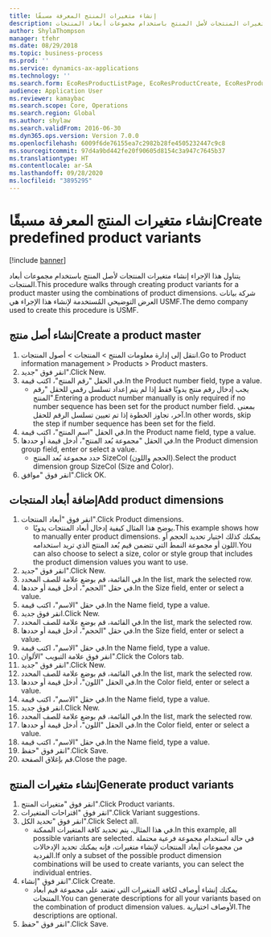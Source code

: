 ```yaml
---
title: إنشاء متغيرات المنتج المعرفة مسبقًا
description: يتناول هذا الإجراء إنشاء متغيرات المنتجات لأصل المنتج باستخدام مجموعات أبعاد المنتجات.
author: ShylaThompson
manager: tfehr
ms.date: 08/29/2018
ms.topic: business-process
ms.prod: ''
ms.service: dynamics-ax-applications
ms.technology: ''
ms.search.form: EcoResProductListPage, EcoResProductCreate, EcoResProductDetails, EcoResProductMasterDimension, EcoResProductVariants, EcoResProductVariantSuggestions, EcoResProductVariantsPendingReleaseFormPart
audience: Application User
ms.reviewer: kamaybac
ms.search.scope: Core, Operations
ms.search.region: Global
ms.author: shylaw
ms.search.validFrom: 2016-06-30
ms.dyn365.ops.version: Version 7.0.0
ms.openlocfilehash: 6009f6de76155ea7c2982b28fe4505232447c9c8
ms.sourcegitcommit: 97d4a9bd442fe20f90605d8154c3a947c7645b37
ms.translationtype: HT
ms.contentlocale: ar-SA
ms.lasthandoff: 09/28/2020
ms.locfileid: "3895295"
---
```

# <a name="create-predefined-product-variants"></a><span data-ttu-id="0a25f-103">إنشاء متغيرات المنتج المعرفة مسبقًا</span><span class="sxs-lookup"><span data-stu-id="0a25f-103">Create predefined product variants</span></span>

[!include [banner](../../includes/banner.md)]

<span data-ttu-id="0a25f-104">يتناول هذا الإجراء إنشاء متغيرات المنتجات لأصل المنتج باستخدام مجموعات أبعاد المنتجات.</span><span class="sxs-lookup"><span data-stu-id="0a25f-104">This procedure walks through creating product variants for a product master using the combinations of product dimensions.</span></span> <span data-ttu-id="0a25f-105">شركة بيانات العرض التوضيحي المُستخدمة لإنشاء هذا الإجراء هي USMF.</span><span class="sxs-lookup"><span data-stu-id="0a25f-105">The demo company used to create this procedure is USMF.</span></span>


## <a name="create-a-product-master"></a><span data-ttu-id="0a25f-106">إنشاء أصل منتج</span><span class="sxs-lookup"><span data-stu-id="0a25f-106">Create a product master</span></span>
1. <span data-ttu-id="0a25f-107">‏‫انتقل إلى إدارة معلومات المنتج‬ > المنتجات > أصول المنتجات‬‬.</span><span class="sxs-lookup"><span data-stu-id="0a25f-107">Go to Product information management > Products > Product masters.</span></span>
2. <span data-ttu-id="0a25f-108">انقر فوق "جديد".</span><span class="sxs-lookup"><span data-stu-id="0a25f-108">Click New.</span></span>
3. <span data-ttu-id="0a25f-109">في الحقل "رقم المنتج"، اكتب قيمة.</span><span class="sxs-lookup"><span data-stu-id="0a25f-109">In the Product number field, type a value.</span></span>
    * <span data-ttu-id="0a25f-110">يجب إدخال رقم منتج يدويًا فقط إذا لم يتم إعداد تسلسل رقمي للحقل "رقم المنتج".</span><span class="sxs-lookup"><span data-stu-id="0a25f-110">Entering a product number manually is only required if no number sequence has been set for the product number field.</span></span> <span data-ttu-id="0a25f-111">بمعنى آخر، تجاوز الخطوة إذا تم تعيين تسلسل الرقم للحقل.</span><span class="sxs-lookup"><span data-stu-id="0a25f-111">In other words, skip the step if number sequence has been set for the field.</span></span>  
4. <span data-ttu-id="0a25f-112">في الحقل "اسم المنتج"، اكتب قيمة.</span><span class="sxs-lookup"><span data-stu-id="0a25f-112">In the Product name field, type a value.</span></span>
5. <span data-ttu-id="0a25f-113">في الحقل "مجموعة بُعد المنتج"، أدخل قيمة أو حددها.</span><span class="sxs-lookup"><span data-stu-id="0a25f-113">In the Product dimension group field, enter or select a value.</span></span>
    * <span data-ttu-id="0a25f-114">حدد مجموعة بُعد المنتج SizeCol (الحجم واللون).</span><span class="sxs-lookup"><span data-stu-id="0a25f-114">Select the product dimension group SizeCol (Size and Color).</span></span>  
6. <span data-ttu-id="0a25f-115">انقر فوق "موافق".</span><span class="sxs-lookup"><span data-stu-id="0a25f-115">Click OK.</span></span>

## <a name="add-product-dimensions"></a><span data-ttu-id="0a25f-116">إضافة أبعاد المنتجات</span><span class="sxs-lookup"><span data-stu-id="0a25f-116">Add product dimensions</span></span>
1. <span data-ttu-id="0a25f-117">انقر فوق "أبعاد المنتجات".</span><span class="sxs-lookup"><span data-stu-id="0a25f-117">Click Product dimensions.</span></span>
    * <span data-ttu-id="0a25f-118">يوضح هذا المثال كيفية إدخال أبعاد المنتجات يدويًا.</span><span class="sxs-lookup"><span data-stu-id="0a25f-118">This example shows how to manually enter product dimensions.</span></span> <span data-ttu-id="0a25f-119">يمكنك كذلك اختيار تحديد الحجم أو اللون أو مجموعة النمط التي تتضمن قيم بُعد المنتج الذي تريد استخدامه.</span><span class="sxs-lookup"><span data-stu-id="0a25f-119">You can also choose to select a size, color or style group that includes the product dimension values you want to use.</span></span>  
2. <span data-ttu-id="0a25f-120">انقر فوق "جديد".</span><span class="sxs-lookup"><span data-stu-id="0a25f-120">Click New.</span></span>
3. <span data-ttu-id="0a25f-121">في القائمة، قم بوضع علامة للصف المحدد.</span><span class="sxs-lookup"><span data-stu-id="0a25f-121">In the list, mark the selected row.</span></span>
4. <span data-ttu-id="0a25f-122">في حقل "الحجم"، أدخل قيمة أو حددها.</span><span class="sxs-lookup"><span data-stu-id="0a25f-122">In the Size field, enter or select a value.</span></span>
5. <span data-ttu-id="0a25f-123">في حقل "الاسم"، اكتب قيمة.</span><span class="sxs-lookup"><span data-stu-id="0a25f-123">In the Name field, type a value.</span></span>
6. <span data-ttu-id="0a25f-124">انقر فوق جديد.</span><span class="sxs-lookup"><span data-stu-id="0a25f-124">Click New.</span></span>
7. <span data-ttu-id="0a25f-125">في القائمة، قم بوضع علامة للصف المحدد.</span><span class="sxs-lookup"><span data-stu-id="0a25f-125">In the list, mark the selected row.</span></span>
8. <span data-ttu-id="0a25f-126">في حقل "الحجم"، أدخل قيمة أو حددها.</span><span class="sxs-lookup"><span data-stu-id="0a25f-126">In the Size field, enter or select a value.</span></span>
9. <span data-ttu-id="0a25f-127">في حقل "الاسم"، اكتب قيمة.</span><span class="sxs-lookup"><span data-stu-id="0a25f-127">In the Name field, type a value.</span></span>
10. <span data-ttu-id="0a25f-128">انقر فوق علامة التبويب "الألوان".</span><span class="sxs-lookup"><span data-stu-id="0a25f-128">Click the Colors tab.</span></span>
11. <span data-ttu-id="0a25f-129">انقر فوق "جديد".</span><span class="sxs-lookup"><span data-stu-id="0a25f-129">Click New.</span></span>
12. <span data-ttu-id="0a25f-130">في القائمة، قم بوضع علامة للصف المحدد.</span><span class="sxs-lookup"><span data-stu-id="0a25f-130">In the list, mark the selected row.</span></span>
13. <span data-ttu-id="0a25f-131">في الحقل "اللون"، أدخل قيمة أو حددها.</span><span class="sxs-lookup"><span data-stu-id="0a25f-131">In the Color field, enter or select a value.</span></span>
14. <span data-ttu-id="0a25f-132">في حقل "الاسم"، اكتب قيمة.</span><span class="sxs-lookup"><span data-stu-id="0a25f-132">In the Name field, type a value.</span></span>
15. <span data-ttu-id="0a25f-133">انقر فوق جديد.</span><span class="sxs-lookup"><span data-stu-id="0a25f-133">Click New.</span></span>
16. <span data-ttu-id="0a25f-134">في القائمة، قم بوضع علامة للصف المحدد.</span><span class="sxs-lookup"><span data-stu-id="0a25f-134">In the list, mark the selected row.</span></span>
17. <span data-ttu-id="0a25f-135">في الحقل "اللون"، أدخل قيمة أو حددها.</span><span class="sxs-lookup"><span data-stu-id="0a25f-135">In the Color field, enter or select a value.</span></span>
18. <span data-ttu-id="0a25f-136">في حقل "الاسم"، اكتب قيمة.</span><span class="sxs-lookup"><span data-stu-id="0a25f-136">In the Name field, type a value.</span></span>
19. <span data-ttu-id="0a25f-137">انقر فوق "حفظ".</span><span class="sxs-lookup"><span data-stu-id="0a25f-137">Click Save.</span></span>
20. <span data-ttu-id="0a25f-138">قم بإغلاق الصفحة.</span><span class="sxs-lookup"><span data-stu-id="0a25f-138">Close the page.</span></span>

## <a name="generate-product-variants"></a><span data-ttu-id="0a25f-139">إنشاء متغيرات المنتج</span><span class="sxs-lookup"><span data-stu-id="0a25f-139">Generate product variants</span></span>
1. <span data-ttu-id="0a25f-140">انقر فوق "متغيرات المنتج".</span><span class="sxs-lookup"><span data-stu-id="0a25f-140">Click Product variants.</span></span>
2. <span data-ttu-id="0a25f-141">انقر فوق "اقتراحات المتغيرات".</span><span class="sxs-lookup"><span data-stu-id="0a25f-141">Click Variant suggestions.</span></span>
3. <span data-ttu-id="0a25f-142">انقر فوق "تحديد الكل".</span><span class="sxs-lookup"><span data-stu-id="0a25f-142">Click Select all.</span></span>
    * <span data-ttu-id="0a25f-143">في هذا المثال، يتم تحديد كافة المتغيرات الممكنة.</span><span class="sxs-lookup"><span data-stu-id="0a25f-143">In this example, all possible variants are selected.</span></span> <span data-ttu-id="0a25f-144">في حالة استخدام مجموعة فرعية محتملة من مجموعات أبعاد المنتجات لإنشاء متغيرات، فإنه يمكنك تحديد الإدخالات الفردية.</span><span class="sxs-lookup"><span data-stu-id="0a25f-144">If only a subset of the possible product dimension combinations will be used to create variants, you can select the individual entries.</span></span>  
4. <span data-ttu-id="0a25f-145">انقر فوق "إنشاء".</span><span class="sxs-lookup"><span data-stu-id="0a25f-145">Click Create.</span></span>
    * <span data-ttu-id="0a25f-146">يمكنك إنشاء أوصاف لكافة المتغيرات التي تعتمد على مجموعة قيم أبعاد المنتجات.</span><span class="sxs-lookup"><span data-stu-id="0a25f-146">You can generate descriptions for all your variants based on the combination of product dimension values.</span></span> <span data-ttu-id="0a25f-147">الأوصاف اختيارية.</span><span class="sxs-lookup"><span data-stu-id="0a25f-147">The descriptions are optional.</span></span>  
5. <span data-ttu-id="0a25f-148">انقر فوق "حفظ".</span><span class="sxs-lookup"><span data-stu-id="0a25f-148">Click Save.</span></span>

